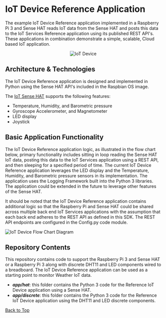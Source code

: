 **IoT Device Reference Application**
==================
The example IoT Device Reference application implemented in a Raspberry Pi 3 and Sense HAT reads IoT data from the Sense HAT and posts this data to the IoT Services Reference application using its published REST API's. These applications in combination demonstrate a simple, scalable, Cloud based IoT application.

<p align="center">
	<img src="https://github.com/markreha/cloudworkshop/blob/master/sdk/docs/architecture/images/iotdevice.png" alt="IoT Device"/>
</p>

Architecture & Technologies
--------
 The IoT Device Reference application is designed and implemented in Python using the Sense HAT API's included in the Raspbian OS image. 

The [IoT Sense HAT](http://pythonhosted.org/sense-hat/) supports the following features:

 - Temperature, Humidity, and Barometric pressure 
 - Gyroscope Accelerometer, and Magnetometer
 - LED display 
 - Joystick 
 
Basic Application Functionality
--------
The IoT Device Reference application logic, as illustrated in the flow chart below, primary functionality includes sitting in loop reading the Sense HAT IoT data, posting this data to the IoT Services application using a REST API, and then sleeping for a specified period of time. The current IoT Device Reference application leverages the LED display and the Temperature, Humidity, and Barometric pressure sensors in its implementation. The application uses the Logging Framework built into the Python 3 libraries. The application could be extended in the future to leverage other features of the Sense HAT.

It should be noted that the IoT Device Reference application contains additional logic so that the Raspberry Pi and Sense HAT could be shared across multiple back end IoT Services applications with the assumption that each back end adheres to the REST API as defined in this SDK. The REST API endpoints are configured in the Config.py code module.

![IoT Device Flow Chart Diagram](https://github.com/markreha/cloudworkshop/blob/master/sdk/docs/architecture/images/iotflowchart.png)

Repository Contents
----------
This repository contains code to support the Raspberry Pi 3 and Sense HAT or a Raspberry Pi 3 along with discrete DHT11 and LED components wired to a breadboard. The IoT Device Reference application can be used as a starting point to monitor Weather IoT data.

 - ***app/hat***: this folder contains the Python 3 code for the Reference IoT Device application using a Sense HAT.
 - ***app/discrete***: this folder contains the Python 3 code for the Reference IoT Device application using the DHT11 and LED discrete components.

[Back to Top](#iot-device-reference-application)
